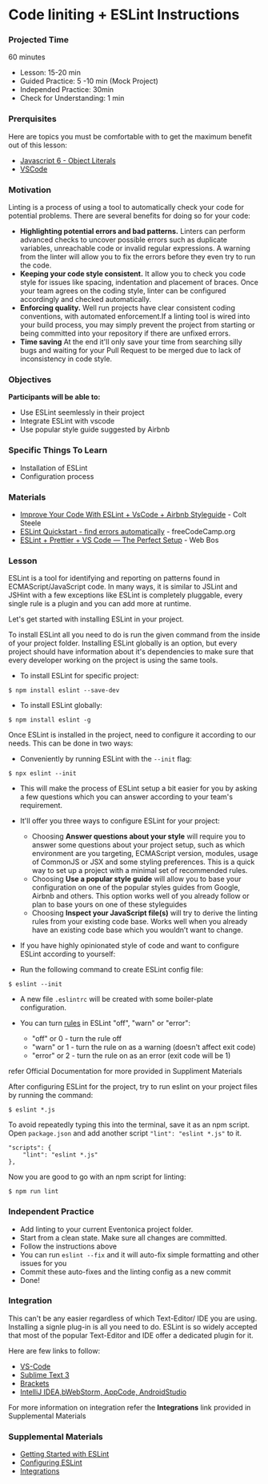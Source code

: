 
# Code liniting + ESLint Instructions

### Projected Time
60 minutes

- Lesson: 15-20 min
- Guided Practice: 5 -10 min (Mock Project)
- Independed Practice: 30min
- Check for Understanding: 1 min

### Prerquisites

Here are topics you must be comfortable with to get the maximum benefit out of this lesson:

-  [Javascript 6 - Object Literals](https://github.com/Techtonica/curriculum/blob/master/javascript/javascript-6-object-literals.md)
- [VSCode](https://github.com/Techtonica/curriculum/blob/master/vs-code/vscode.md)

### Motivation

Linting is a process of using a tool to automatically check your code for potential problems. There are several benefits for doing so for your code:

-  **Highlighting potential errors and bad patterns.** Linters can perform advanced checks to uncover possible errors such as duplicate variables, unreachable code or invalid regular expressions. A warning from the linter will allow you to fix the errors before they even try to run the code.
-  **Keeping your code style consistent.** It allow you to check you code style for issues like spacing, indentation and placement of braces. Once your team agrees on the coding style, linter can be configured accordingly and checked automatically.
-  **Enforcing quality.** Well run projects have clear consistent coding conventions, with automated enforcement.If a linting tool is wired into your build process, you may simply prevent the project from starting or being committed into your repository if there are unfixed errors.
-  **Time saving** At the end it'll only save your time from searching silly bugs and waiting for your Pull Request to be merged due to lack of inconsistency in code style.

### Objectives

**Participants will be able to:**

- Use ESLint seemlessly in their project
- Integrate ESLint with vscode
- Use popular style guide suggested by Airbnb
  

### Specific Things To Learn

- Installation of ESLint
- Configuration process

### Materials

-  [Improve Your Code With ESLint + VsCode + Airbnb Styleguide](https://www.youtube.com/watch?v=mfGkKlMDfwQ&t=253s) - Colt Steele
-  [ESLint Quickstart - find errors automatically](https://www.youtube.com/watch?v=qhuFviJn-es) - freeCodeCamp.org
-  [ESLint + Prettier + VS Code — The Perfect Setup](https://www.youtube.com/watch?v=lHAeK8t94as) - Web Bos


### Lesson

ESLint is a tool for identifying and reporting on patterns found in ECMAScript/JavaScript code. In many ways, it is similar to JSLint and JSHint with a few exceptions like ESLint is completely pluggable, every single rule is a plugin and you can add more at runtime.


Let's get started with installing ESLint in your project.

To install ESLint all you need to do is run the given command from the inside of your project folder. Installing ESLint globally is an option, but every project should have information about it's dependencies to make sure that every developer working on the project is using the same tools.
  
- To install ESLint for specific project:

```
$ npm install eslint --save-dev
```

- To install ESLint globally:

```
$ npm install eslint -g
```

Once ESLint is installed in the project, need to configure it according to our needs. This can be done in two ways:


- Conveniently by running ESLint with the `--init` flag:

```
$ npx eslint --init
```

- This will make the process of ESLint setup a bit easier for you by asking a few questions which you can answer according to your team's requirement.

- It'll offer you three ways to configure ESLint for your project:
	- Choosing **Answer questions about your style** will require you to answer some questions about your project setup, such as which environment are you targeting, ECMAScript version, modules, usage of CommonJS or JSX and some styling preferences. This is a quick way to set up a project with a minimal set of recommended rules.
	- Choosing **Use a popular style guide** will allow you to base your configuration on one of the popular styles guides from Google, Airbnb and others. This option works well of you already follow or plan to base yours on one of these styleguides
	- Choosing **Inspect your JavaScript file(s)** will try to derive the linting rules from your existing code base. Works well when you already have an existing code base which you wouldn’t want to change.

- If you have highly opinionated style of code and want to configure ESLint according to yourself:
- Run the following command to create ESLint config file:

```
$ eslint --init
```

- A new file `.eslintrc` will be created with some boiler-plate configuration.
- You can turn [rules](https://eslint.org/docs/rules/) in ESLint "off", "warn" or "error":

	- "off" or 0 - turn the rule off
	- "warn" or 1 - turn the rule on as a warning (doesn't affect exit code)
	- "error" or 2 - turn the rule on as an error (exit code will be 1)

refer Official Documentation for more provided in Suppliment Materials

After configuring ESLint for the project, try to run eslint on your project files by running the command:

```
$ eslint *.js
```

To avoid repeatedly typing this into the terminal, save it as an npm script. Open `package.json` and add another script `"lint": "eslint *.js"` to it.

```
"scripts": {
	"lint": "eslint *.js"
},
```

Now you are good to go with an npm script for linting:
```
$ npm run lint
```

### Independent Practice

- Add linting to your current Eventonica project folder. 
- Start from a clean state. Make sure all changes are committed.
- Follow the instructions above
- You can run `eslint --fix` and it will auto-fix simple formatting and other issues for you
- Commit these auto-fixes and the linting config as a new commit
- Done!

### Integration

This can't be any easier regardless of which Text-Editor/ IDE you are using. Installing a signle plug-in is all you need to do. ESLint is so widely accepted that most of the popular Text-Editor and IDE offer a dedicated plugin for it.

  
Here are few links to follow:

-  [VS-Code](https://marketplace.visualstudio.com/items?itemName=dbaeumer.vscode-eslint)
-  [Sublime Text 3](https://github.com/SublimeLinter/SublimeLinter-eslint)
-  [Brackets](https://github.com/brackets-userland/brackets-eslint)
-  [IntelliJ IDEA,bWebStorm, AppCode, AndroidStudio](https://plugins.jetbrains.com/plugin/7494-eslint)

For more information on integration refer the **Integrations** link provided in Supplemental Materials

### Supplemental Materials

-  [Getting Started with ESLint](https://eslint.org/docs/user-guide/getting-started)
-  [Configuring ESLint](https://eslint.org/docs/user-guide/configuring#top)
-  [Integrations](https://eslint.org/docs/user-guide/integrations)
